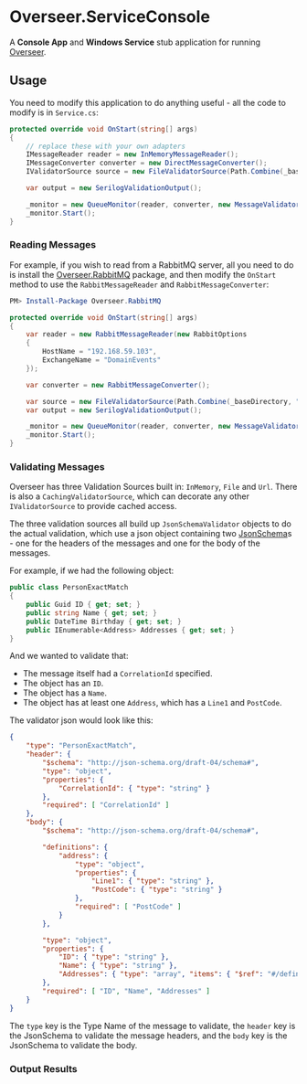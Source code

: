 # Overseer.ServiceConsole

A **Console App** and **Windows Service** stub application for running [Overseer][overseer].

## Usage

You need to modify this application to do anything useful - all the code to modify is in `Service.cs`:

```csharp
protected override void OnStart(string[] args)
{
	// replace these with your own adapters
	IMessageReader reader = new InMemoryMessageReader();
	IMessageConverter converter = new DirectMessageConverter();
	IValidatorSource source = new FileValidatorSource(Path.Combine(_baseDirectory, "validators"));

	var output = new SerilogValidationOutput();

	_monitor = new QueueMonitor(reader, converter, new MessageValidator(source), output);
	_monitor.Start();
}
```

### Reading Messages

For example, if you wish to read from a RabbitMQ server, all you need to do is install the [Overseer.RabbitMQ][overseer-rabbit] package, and then modify the `OnStart` method to use the `RabbitMessageReader` and `RabbitMessageConverter`:

```powershell
PM> Install-Package Overseer.RabbitMQ
```
```csharp
protected override void OnStart(string[] args)
{
	var reader = new RabbitMessageReader(new RabbitOptions
	{
		HostName = "192.168.59.103",
		ExchangeName = "DomainEvents"
	});

	var converter = new RabbitMessageConverter();

	var source = new FileValidatorSource(Path.Combine(_baseDirectory, "validators"));
	var output = new SerilogValidationOutput();

	_monitor = new QueueMonitor(reader, converter, new MessageValidator(source), output);
	_monitor.Start();
}
```

### Validating Messages

Overseer has three Validation Sources built in: `InMemory`, `File` and `Url`.  There is also a `CachingValidatorSource`, which can decorate any other `IValidatorSource` to provide cached access.

The three validation sources all build up `JsonSchemaValidator` objects to do the actual validation, which use a json object containing two [JsonSchema][json-schema]s - one for the headers of the messages and one for the body of the messages.

For example, if we had the following object:

```csharp
public class PersonExactMatch
{
	public Guid ID { get; set; }
	public string Name { get; set; }
	public DateTime Birthday { get; set; }
	public IEnumerable<Address> Addresses { get; set; }
}
```

And we wanted to validate that:
* The message itself had a `CorrelationId` specified.
* The object has an `ID`.
* The object has a `Name`.
* The object has at least one `Address`, which has a `Line1` and `PostCode`.

The validator json would look like this:

```json
{
    "type": "PersonExactMatch",
    "header": {
        "$schema": "http://json-schema.org/draft-04/schema#",
        "type": "object",
        "properties": {
            "CorrelationId": { "type": "string" }
        },
        "required": [ "CorrelationId" ]
    },
    "body": {
        "$schema": "http://json-schema.org/draft-04/schema#",

        "definitions": {
            "address": {
                "type": "object",
                "properties": {
                    "Line1": { "type": "string" },
                    "PostCode": { "type": "string" }
                },
                "required": [ "PostCode" ]
            }
        },

        "type": "object",
        "properties": {
            "ID": { "type": "string" },
            "Name": { "type": "string" },
            "Addresses": { "type": "array", "items": { "$ref": "#/definitions/address" } }
        },
        "required": [ "ID", "Name", "Addresses" ]
    }
}
```
The `type` key is the Type Name of the message to validate, the `header` key is the JsonSchema to validate the message headers, and the `body` key is the JsonSchema to validate the body.

### Output Results



[overseer]: https://github.com/pondidum/overseer
[overseer-rabbit]: https://github.com/pondidum/overseer.rabbitmq
[json-schema]: https://json-schema.org
